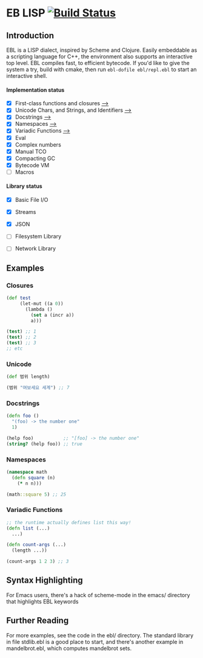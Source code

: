# EB LISP [![Build Status](https://travis-ci.org/evanbowman/EBL.svg?branch=master)](https://travis-ci.org/evanbowman/EBL)

## Introduction
EBL is a LISP dialect, inspired by Scheme and Clojure. Easily embeddable as a scripting language for C++, the environment also supports an interactive top level. EBL compiles fast, to efficient bytecode. If you'd like to give the system a try, build with cmake, then run `ebl-dofile ebl/repl.ebl` to start an interactive shell.

#### Implementation status
- [x] First-class functions and closures [-->](#S-closures)
- [x] Unicode Chars, and Strings, and Identifiers [-->](#S-unicode)
- [x] Docstrings [-->](#S-docstrings)
- [x] Namespaces [-->](#S-namespaces)
- [x] Variadic Functions [-->](#S-variadic-functions)
- [x] Eval
- [x] Complex numbers
- [x] Manual TCO
- [x] Compacting GC
- [x] Bytecode VM
- [ ] Macros

#### Library status
- [x] Basic File I/O
- [x] Streams
- [x] JSON
- [ ] Filesystem Library
- [ ] Network Library


## Examples

### <a name="S-closures"></a>Closures
```clojure
(def test
     (let-mut ((a 0))
       (lambda ()
         (set a (incr a))
         a)))

(test) ;; 1
(test) ;; 2
(test) ;; 3
;; etc
```
### <a name="S-unicode"></a>Unicode
```clojure
(def 범위 length)

(범위 "여보세요 세계") ;; 7
```

### <a name="S-docstrings"></a>Docstrings
```clojure
(defn foo ()
  "(foo) -> the number one"
  1)

(help foo)           ;; "[foo] -> the number one"
(string? (help foo)) ;; true
```

### <a name="S-namespaces"></a>Namespaces
```clojure
(namespace math
  (defn square (n)
    (* n n)))

(math::square 5) ;; 25
```

### <a name="S-variadic-functions"></a>Variadic Functions
```clojure
;; the runtime actually defines list this way!
(defn list (...)
  ...)

(defn count-args (...)
  (length ...))

(count-args 1 2 3) ;; 3
```

## Syntax Highlighting
For Emacs users, there's a hack of scheme-mode in the emacs/ directory that highlights EBL keywords

## Further Reading
For more examples, see the code in the ebl/ directory. The standard library in file stdlib.ebl is a good place to start, and there's another example in mandelbrot.ebl, which computes mandelbrot sets.

